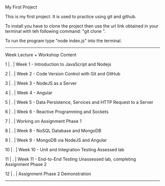 My First Project

This is my first project. It is used to practice using git and github.

To install you have to clone the project then use the url link obtained in your terminal with teh following command: "git clone <link>".

To run the program type "node index.js" into the terminal.

________________________________________________________________________________________
Week    Lecture + Workshop Content	                                                 

1    | . |   Week 1 - Introduction to JavaScript and Nodejs	                             

2    | . |   Week 2 - Code Version Control with Git and GitHub                           	

3    | . |   Week 3 - NodeJS as a Server	                                               

4    | . |   Week 4 - Angular	                                                           

5    | . |   Week 5 - Data Persistence, Services and HTTP Request to a Server	           

6    | . |   Week 6 - Reactive Programming and Sockets	                                 

7    | . |   Working on Assignment Phase 1	                                             

8    | . |   Week 8 - NoSQL Database and MongoDB                                         	

9	   | . |   Week 9 - MongoDB via NodeJS and Angular                                     	

10	 | . |   Week 10 - Unit and Integration Testing	Assessed lab                         

11	 | . |   Week 11 - End-to-End Testing	Unassessed lab, completing Assignment Phase 2  

12	 | . |   Assignment Phase 2 Demonstration                                            
________________________________________________________________________________________
